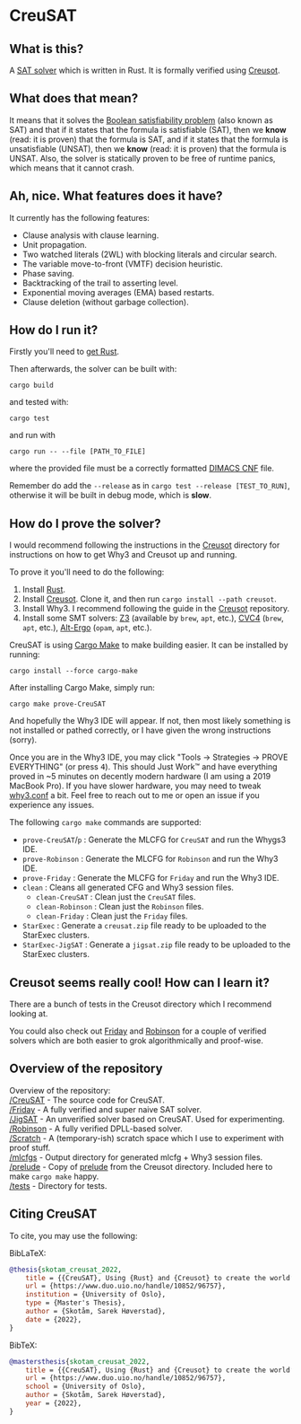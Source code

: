 # CreuSAT

## What is this?

A [SAT solver](https://en.wikipedia.org/wiki/SAT_solver) which is written in Rust.
It is formally verified using [Creusot](https://github.com/xldenis/creusot).

## What does that mean?

It means that it solves the [Boolean satisfiability problem](https://en.wikipedia.org/wiki/Boolean_satisfiability_problem) (also known as SAT) and
that if it states that the formula is satisfiable (SAT), then we **know** (read: it is proven) that the formula is SAT, and if it states that the formula
is unsatisfiable (UNSAT), then we **know** (read: it is proven) that the formula is UNSAT. Also, the solver is statically proven to be free of runtime panics, which means that it cannot crash.

## Ah, nice. What features does it have?

It currently has the following features:
- Clause analysis with clause learning.
- Unit propagation.
- Two watched literals (2WL) with blocking literals and circular search.
- The variable move-to-front (VMTF) decision heuristic.
- Phase saving.
- Backtracking of the trail to asserting level.
- Exponential moving averages (EMA) based restarts.
- Clause deletion (without garbage collection).

## How do I run it?

Firstly you'll need to [get Rust](https://www.rust-lang.org/tools/install).

Then afterwards, the solver can be built with:
```
cargo build
```
and tested with:
```
cargo test
```
and run with
```
cargo run -- --file [PATH_TO_FILE]
```
where the provided file must be a correctly formatted [DIMACS CNF](https://people.sc.fsu.edu/~jburkardt/data/cnf/cnf.html) file.

Remember do add the `--release` as in `cargo test --release [TEST_TO_RUN]`, otherwise it will be built in debug mode, which is **slow**.

## How do I prove the solver?

I would recommend following the instructions in the [Creusot](https://github.com/xldenis/creusot#installing) directory for instructions on how to get Why3 and Creusot up and running.

To prove it you'll need to do the following:
1. Install [Rust](https://www.rust-lang.org/tools/install).
2. Install [Creusot](https://github.com/xldenis/creusot). Clone it, and then run `cargo install --path creusot`.
3. Install Why3. I recommend following the guide in the [Creusot](https://github.com/xldenis/creusot#installing) repository.
4. Install some SMT solvers: [Z3](https://github.com/Z3Prover/z3) (available by `brew`, `apt`, etc.), [CVC4](https://cvc4.github.io/) (`brew`, `apt`, etc.), [Alt-Ergo](https://alt-ergo.ocamlpro.com/) (`opam`, `apt`, etc.).

CreuSAT is using [Cargo Make](https://github.com/sagiegurari/cargo-make) to make building easier. It can be installed by running:
```
cargo install --force cargo-make
```
After installing Cargo Make, simply run:
```
cargo make prove-CreuSAT
```

And hopefully the Why3 IDE will appear. If not, then most likely something is not installed or pathed correctly, or I have given the wrong instructions (sorry).

Once you are in the Why3 IDE, you may click "Tools -> Strategies -> PROVE EVERYTHING" (or press <kbd>4</kbd>). This should Just Work™ and have everything proved in ~5 minutes on decently modern hardware (I am using a 2019 MacBook Pro). If you have slower hardware, you may need to tweak [why3.conf](why3.conf) a bit. Feel free to reach out to me or open an issue if you experience any issues.


The following `cargo make` commands are supported:
- `prove-CreuSAT`/`p` : Generate the MLCFG for `CreuSAT` and run the Whygs3 IDE.
- `prove-Robinson` : Generate the MLCFG for `Robinson` and run the Why3 IDE.
- `prove-Friday` : Generate the MLCFG for `Friday` and run the Why3 IDE.
- `clean` : Cleans all generated CFG and Why3 session files.
   - `clean-CreuSAT` : Clean just the `CreuSAT` files.
   - `clean-Robinson` : Clean just the `Robinson` files.
   - `clean-Friday` : Clean just the `Friday` files.
- `StarExec` : Generate a `creusat.zip` file ready to be uploaded to the StarExec clusters.
- `StarExec-JigSAT` : Generate a `jigsat.zip` file ready to be uploaded to the StarExec clusters.

## Creusot seems really cool! How can I learn it?

There are a bunch of tests in the Creusot directory which I recommend looking at.

You could also check out [Friday](/Friday/) and [Robinson](/Robinson/) for a couple of verified solvers
which are both easier to grok algorithmically and proof-wise.


## Overview of the repository

Overview of the repository: \
[/CreuSAT](/CreuSAT/) - The source code for CreuSAT. \
[/Friday](/Friday/) - A fully verified and super naive SAT solver. \
[/JigSAT](/JigSAT/) - An unverified solver based on CreuSAT. Used for experimenting. \
[/Robinson](/Robinson/) - A fully verified DPLL-based solver. \
[/Scratch](/Scratch/) - A (temporary-ish) scratch space which I use to experiment with proof stuff. \
[/mlcfgs](/mlcfgs/) - Output directory for generated mlcfg + Why3 session files. \
[/prelude](/prelude/) - Copy of [prelude](https://github.com/xldenis/creusot/tree/master/prelude) from the Creusot directory. Included here to make `cargo make` happy. \
[/tests](/tests/) - Directory for tests.

## Citing CreuSAT
To cite, you may use the following:

BibLaTeX:
```BibTeX
@thesis{skotam_creusat_2022,
	title = {{CreuSAT}, Using {Rust} and {Creusot} to create the world’s fastest deductively verified {SAT} solver},
	url = {https://www.duo.uio.no/handle/10852/96757},
	institution = {University of Oslo},
	type = {Master's Thesis},
	author = {Skotåm, Sarek Høverstad},
	date = {2022},
}
```
BibTeX:
```BibTeX
@mastersthesis{skotam_creusat_2022,
	title = {{CreuSAT}, Using {Rust} and {Creusot} to create the world’s fastest deductively verified {SAT} solver},
	url = {https://www.duo.uio.no/handle/10852/96757},
	school = {University of Oslo},
	author = {Skotåm, Sarek Høverstad},
	year = {2022},
}
```

